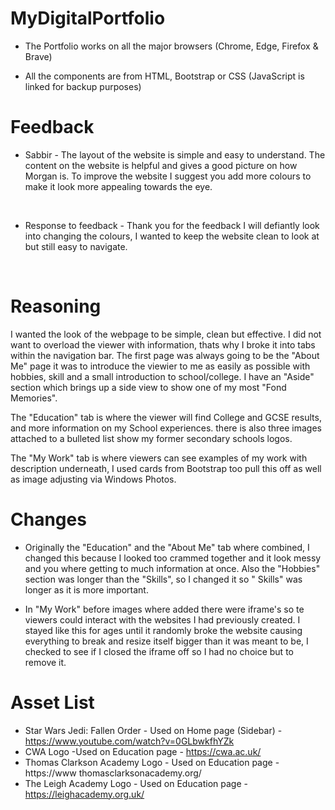 # MyDigitalPortfolio
 
- The Portfolio works on all the major browsers (Chrome, Edge, Firefox & Brave)

- All the components are from HTML, Bootstrap or CSS
 (JavaScript is linked for backup purposes)



# Feedback 

- Sabbir - The layout of the website is simple and easy to understand. The content on the website is helpful and gives a good picture on how Morgan is. To improve the website I suggest you add more colours to make it look more appealing towards the eye. 

<br>

- Response to feedback - Thank you for the feedback I will defiantly look into 
 changing the colours, I wanted to keep the website clean to look at but still easy to navigate.

 <br>





# Reasoning

I wanted the look of the webpage to be simple, clean but effective. I did not want to overload the viewer with information, thats why I broke it into tabs within the navigation bar. The first page was always going to be the "About Me" page it was to introduce the viewier to me as easily as possible with hobbies, skill and a small introduction  to school/college. I have an "Aside" section which brings up a side view to show one of my most "Fond Memories". 

The "Education" tab is where the viewer will find College and GCSE results, and more information on my School experiences. there is also three images attached to a bulleted list show my former secondary schools logos.

The "My Work" tab is where viewers can see examples of my work with description underneath, I used cards from Bootstrap too pull this off as well as image adjusting via Windows Photos.



# Changes

  - Originally the "Education" and the "About Me" tab where combined, I changed this because I looked too crammed together and it look messy and you where getting to much information at once. Also the "Hobbies" section was longer than the "Skills", so I changed it so " Skills" was longer as it is more important.

  - In "My Work" before images where added there were iframe's so te viewers could interact with the websites I had previously created. I stayed like this for ages until it randomly broke the website causing everything to break and resize itself bigger than it was meant to be, I checked to see if I closed the iframe off so I had no choice but to remove it. 

  # Asset List

  - Star Wars Jedi: Fallen Order - Used on Home page (Sidebar) - https://www.youtube.com/watch?v=0GLbwkfhYZk
  - CWA Logo -Used on Education page -  https://cwa.ac.uk/
  - Thomas Clarkson Academy Logo - Used on Education page - https://www thomasclarksonacademy.org/
  - The Leigh Academy Logo - Used on Education page - https://leighacademy.org.uk/